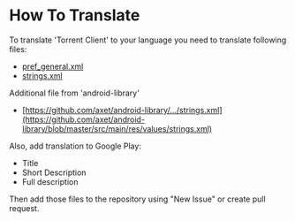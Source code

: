 # How To Translate

To translate 'Torrent Client' to your language you need to translate following files:

  * [pref_general.xml](/app/src/main/res/xml/pref_general.xml)
  * [strings.xml](/app/src/main/res/values/strings.xml)

Additional file from 'android-library'
  * [https://github.com/axet/android-library/.../strings.xml](https://github.com/axet/android-library/blob/master/src/main/res/values/strings.xml)

Also, add translation to Google Play:
  * Title
  * Short Description
  * Full description

Then add those files to the repository using "New Issue" or create pull request.
